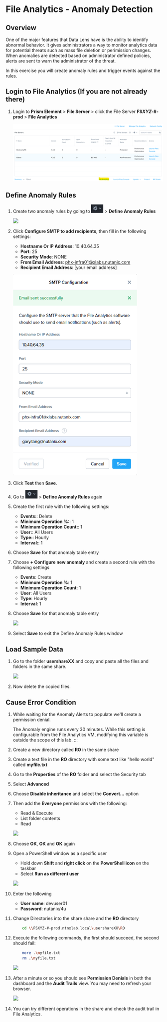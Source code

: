 # File Analytics - Anomaly Detection

## Overview

One of the major features that Data Lens have is the ability to identify abnormal behavior. It gives administrators a way to monitor analytics data for potential threats such as mass file deletion or perimission changes. When anomalies are detected based on administrator defined policies, alerts are sent to warn the administrator of the threat.

In this exercise you will create anomaly rules and trigger events against the rules.

## Login to File Analytics (If you are not already there)

1.  Login to **Prism Element** \> **File Server** \> click the File Server **FS*XYZ*-#-prod** > **File Analytics**

    ![](images/1.png)

## Define Anomaly Rules

1.  Create two anomaly rules by going to ![](images/gear.png) > **Define Anomaly Rules** 

    ![](images/39.png)

2.  Click **Configure SMTP to add recipients**, then fill in the following settings:
    -   **Hostname Or IP Address**: 10.40.64.35
    -   **Port**: 25
    -   **Security Mode**: NONE
    -   **From Email Address**: phx-infra01@xlabs.nutanix.com
    -   **Recipient Email Address**: [your email address]

    ![](images/2.png)

3.  Click **Test** then **Save**.

4.  Go to ![](images/gear.png) > **Define Anomaly Rules** again

5.  Create the first rule with the following settings:

    -   **Events:**: Delete
    -   **Minimum Operation %:**: 1
    -   **Minimum Operation Count:**: 1
    -   **User:**: All Users
    -   **Type:**: Hourly
    -   **Interval:**: 1

6.  Choose **Save** for that anomaly table entry

7.  Choose **+ Configure new anomaly** and create a second rule with the
    following settings

    -   **Events**: Create
    -   **Minimum Operation %**: 1
    -   **Minimum Operation Count**: 1
    -   **User**: All Users
    -   **Type**: Hourly
    -   **Interval**: 1

8.  Choose **Save** for that anomaly table entry

    ![](images/40.png)

9.  Select **Save** to exit the Define Anomaly Rules window

## Load Sample Data

1.  Go to the folder **usershareXX** and copy and paste all the files and folders in the same share.

    ![](images/42.png)

2.  Now delete the copied files.

## Cause Error Condition

1.  While waiting for the Anomaly Alerts to populate we'll create a
    permission denial.

    The Anomaly engine runs every 30 minutes. While this setting is
    configurable from the File Analytics VM, modifying this variable is
    outside the scope of this lab.
    :::

2.  Create a new directory called **RO** in the same share

3.  Create a text file in the **RO** directory with some text like
    "hello world" called **myfile.txt**

4.  Go to the **Properties** of the **RO** folder and select the
    Security tab

5.  Select **Advanced**

6.  Choose **Disable inheritance** and select the **Convert...** option

7.  Then add the **Everyone** permissions with the following:

    -   Read & Execute
    -   List folder contents
    -   Read

    ![](images/43.png)

8.  Choose **OK**, **OK** and **OK** again

9.  Open a PowerShell window as a specific user

    -   Hold down **Shift** and **right click** on the **PowerShell
        icon** on the taskbar
    -   Select **Run as different user**

    ![](images/44.png)

10. Enter the following

    -   **User name**: devuser01
    -   **Password**: nutanix/4u

11. Change Directories into the share share and the **RO** directory

    ```bash
        cd \\FSXYZ-#-prod.ntnxlab.local\usershareXX\RO
    ```

12. Execute the following commands, the first should succeed, the second
    should fail:

    ``` bash
        more .\myfile.txt
        rm .\myfile.txt
    ```

    ![](images/45.png)

13. After a minute or so you should see **Permission Denials** in both
    the dashboard and the **Audit Trails** view. You may need to refresh
    your browser.

    ![](images/46.png)

14. You can try different operations in the share and check the audit trail in File Analytics.